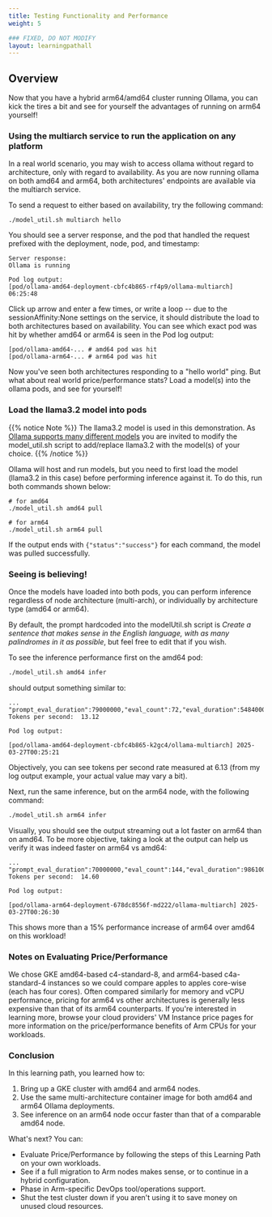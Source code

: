 ```yaml
---
title: Testing Functionality and Performance
weight: 5

### FIXED, DO NOT MODIFY
layout: learningpathall
---
```


## Overview
Now that you have a hybrid arm64/amd64 cluster running Ollama, you can kick the tires a bit and see for yourself the advantages of running on arm64 yourself!

### Using the multiarch service to run the application on any platform
In a real world scenario, you may wish to access ollama without regard to architecture, only with regard to availability.  As you are now running ollama on both amd64 and arm64, both architectures' endpoints are available via the multiarch service.

To send a request to either based on availability, try the following command:

```commandline
./model_util.sh multiarch hello
```

You should see a server response, and the pod that handled the request prefixed with the deployment, node, pod, and timestamp:

```commandline
Server response:
Ollama is running

Pod log output:
[pod/ollama-amd64-deployment-cbfc4b865-rf4p9/ollama-multiarch] 06:25:48
```

Click up arrow and enter a few times, or write a loop -- due to the sessionAffinity:None settings on the service, it should distribute the load to both architectures based on availability.  You can see which exact pod was hit by whether amd64 or arm64 is seen in the Pod log output:

```commandline
[pod/ollama-amd64-... # amd64 pod was hit
[pod/ollama-arm64-... # arm64 pod was hit
```

Now you've seen both architectures responding to a "hello world" ping.  But what about real world price/performance stats?  Load a model(s) into the ollama pods, and see for yourself!

### Load the llama3.2 model into pods

{{% notice Note %}}
The llama3.2 model is used in this demonstration.  As [Ollama supports many different models](https://ollama-operator.ayaka.io/pages/en/guide/supported-models) you are invited to modify the model_util.sh script to add/replace llama3.2 with the model(s) of your choice.
{{% /notice %}}

Ollama will host and run models, but you need to first load the model (llama3.2 in this case) before performing inference against it.  To do this, run both commands shown below:

```commandline
# for amd64
./model_util.sh amd64 pull

# for arm64
./model_util.sh arm64 pull
```
If the output ends with ```{"status":"success"}``` for each command, the model was pulled successfully.

### Seeing is believing!

Once the models have loaded into both pods, you can perform inference regardless of node architecture (multi-arch), or individually by architecture type (amd64 or arm64).

By default, the prompt hardcoded into the modelUtil.sh script is *Create a sentence that makes sense in the English language, with as many palindromes in it as possible*, but feel free to edit that if you wish.

To see the inference performance first on the amd64 pod:

```bash
./model_util.sh amd64 infer
```
should output something similar to:

```commandline
...
"prompt_eval_duration":79000000,"eval_count":72,"eval_duration":5484000000}
Tokens per second:  13.12

Pod log output:

[pod/ollama-amd64-deployment-cbfc4b865-k2gc4/ollama-multiarch] 2025-03-27T00:25:21
```

Objectively, you can see tokens per second rate measured at 6.13 (from my log output example, your actual value may vary a bit).

Next, run the same inference, but on the arm64 node, with the following command:

```bash
./model_util.sh arm64 infer
```

Visually, you should see the output streaming out a lot faster on arm64 than on amd64.  To be more objective, taking a look at the output can help us verify it was indeed faster on arm64 vs amd64:

```commandline
...
"prompt_eval_duration":70000000,"eval_count":144,"eval_duration":9861000000}
Tokens per second:  14.60

Pod log output:

[pod/ollama-arm64-deployment-678dc8556f-md222/ollama-multiarch] 2025-03-27T00:26:30
```
This shows more than a 15% performance increase of arm64 over amd64 on this workload!

### Notes on Evaluating Price/Performance

We chose GKE amd64-based c4-standard-8, and arm64-based c4a-standard-4 instances so we could compare apples to apples core-wise (each has four cores).  Often compared similarly for memory and vCPU performance, pricing for arm64 vs other architectures is generally less expensive than that of its arm64 counterparts.  If you're interested in learning more, browse your cloud providers' VM Instance price pages for more information on the price/performance benefits of Arm CPUs for your workloads.

### Conclusion

In this learning path, you learned how to:

1. Bring up a GKE cluster with amd64 and arm64 nodes.
2. Use the same multi-architecture container image for both amd64 and arm64 Ollama deployments.
3. See inference on an arm64 node occur faster than that of a comparable amd64 node.

What's next?  You can:

* Evaluate Price/Performance by following the steps of this Learning Path on your own workloads.
* See if a full migration to Arm nodes makes sense, or to continue in a hybrid configuration.
* Phase in Arm-specific DevOps tool/operations support.
* Shut the test cluster down if you aren't using it to save money on unused cloud resources.
